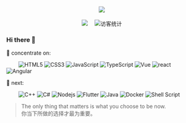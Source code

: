 <!-- 动态打字效果 -->
<h1 align="center">
  <a href="https://cgbin.xyz/">
    <img src="https://readme-typing-svg.herokuapp.com/?lines=你当下所做的选择才最为重要!&center=true&size=27">
  </a>
</h1>

<!-- 敲代码的图片
<div align="center" ><img order-radius="100px" src="https://cdn.jsdelivr.net/gh/"/></div>
<br> -->

<!-- 个人资料徽标 -->
<div align="center">
  <a href="https://blog.csdn.net/weixin_43802738"><img src="https://img.shields.io/badge/CSDN-%E5%8D%9A%E5%AE%A2-c32136"></a>&emsp;
<!-- 访客数统计徽标 -->
  <img src="https://visitor-badge.glitch.me/badge?page_id=cgbin24" alt="访客统计" />
</div>

<!--
**cgbin24/cgbin24** is a ✨ _special_ ✨ repository because its `README.md` (this file) appears on your GitHub profile.

Here are some ideas to get you started:

- 🔭 I’m currently working on ...
- 🌱 I’m currently learning ...
- 👯 I’m looking to collaborate on ...
- 🤔 I’m looking for help with ...
- 💬 Ask me about ...
- 📫 How to reach me: ...
- 😄 Pronouns: ...
- ⚡ Fun fact: ...
-->

### Hi there 👋

💪 concentrate on:

&emsp;&emsp;
![HTML5](https://img.shields.io/badge/-HTML5-E34F26?style=flat-square&logo=html5&logoColor=white)
![CSS3](https://img.shields.io/badge/-CSS3-1572B6?style=flat-square&logo=css3)
![JavaScript](https://img.shields.io/badge/-JavaScript-oringe?style=flat-square&logo=javascript)
![TypeScript](https://img.shields.io/badge/typescript-%23007ACC.svg?style=flat-square&logo=typescript&logoColor=white)
![Vue](https://img.shields.io/badge/Vue-3DDC84?style=flat-square&logo=Vue&logoColor=white)
![react](https://img.shields.io/badge/-react-fff?style=flat-square&logo=react)
![Angular](https://img.shields.io/badge/Angular-%23276DC3.svg?style=flat-square&logo=Angular&logoColor=white)

🧠 next:

&emsp;&emsp;
![C++](https://img.shields.io/badge/-C++-00599C?style=flat-square&logo=c)
![C#](https://img.shields.io/badge/c%23-%23239120.svg?style=flat-square&logo=c-sharp&logoColor=white)
![Nodejs](https://img.shields.io/badge/-Nodejs-c0ebd?style=flat-square&logo=Node.js)
![Flutter](https://img.shields.io/badge/Flutter-%23217346.svg?style=style=flat-square&logo=Flutter&logoColor=white)
![Java](https://img.shields.io/badge/Java-%230769AD.svg?style=style=flat-square&logo=Java&logoColor=white)
![Docker](https://img.shields.io/badge/-Docker-FCC624?style=flat-square&logo=docker)
![Shell Script](https://img.shields.io/badge/shell_script-%4285F4.svg?style=style=flat-square&logo=gnu-bash&logoColor=white)



> The only thing that matters is what you choose to be now.<br/>
你当下所做的选择才最为重要。
